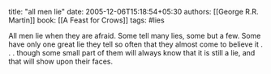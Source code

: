 
title: "all men lie"
date: 2005-12-06T15:18:54+05:30
authors: [[George R.R. Martin]]
book: [[A Feast for Crows]]
tags: #lies

All men lie when they are afraid. Some tell many lies, some but a few. Some have only one great lie they tell so often that they almost come to believe it . . . though some small part of them will always know that it is still a lie, and that will show upon their faces.
